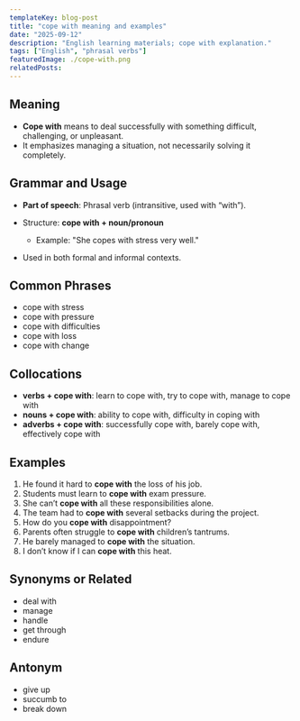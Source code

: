 ```yaml
---
templateKey: blog-post
title: "cope with meaning and examples"
date: "2025-09-12"
description: "English learning materials; cope with explanation."
tags: ["English", "phrasal verbs"]
featuredImage: ./cope-with.png
relatedPosts:
---
```


## Meaning

- **Cope with** means to deal successfully with something difficult, challenging, or unpleasant.
- It emphasizes managing a situation, not necessarily solving it completely.

## Grammar and Usage

- **Part of speech**: Phrasal verb (intransitive, used with “with”).
- Structure: **cope with + noun/pronoun**

  - Example: "She copes with stress very well."

- Used in both formal and informal contexts.

## Common Phrases

- cope with stress
- cope with pressure
- cope with difficulties
- cope with loss
- cope with change

## Collocations

- **verbs + cope with**: learn to cope with, try to cope with, manage to cope with
- **nouns + cope with**: ability to cope with, difficulty in coping with
- **adverbs + cope with**: successfully cope with, barely cope with, effectively cope with

## Examples

1. He found it hard to **cope with** the loss of his job.
2. Students must learn to **cope with** exam pressure.
3. She can’t **cope with** all these responsibilities alone.
4. The team had to **cope with** several setbacks during the project.
5. How do you **cope with** disappointment?
6. Parents often struggle to **cope with** children’s tantrums.
7. He barely managed to **cope with** the situation.
8. I don’t know if I can **cope with** this heat.

## Synonyms or Related

- deal with
- manage
- handle
- get through
- endure

## Antonym

- give up
- succumb to
- break down
